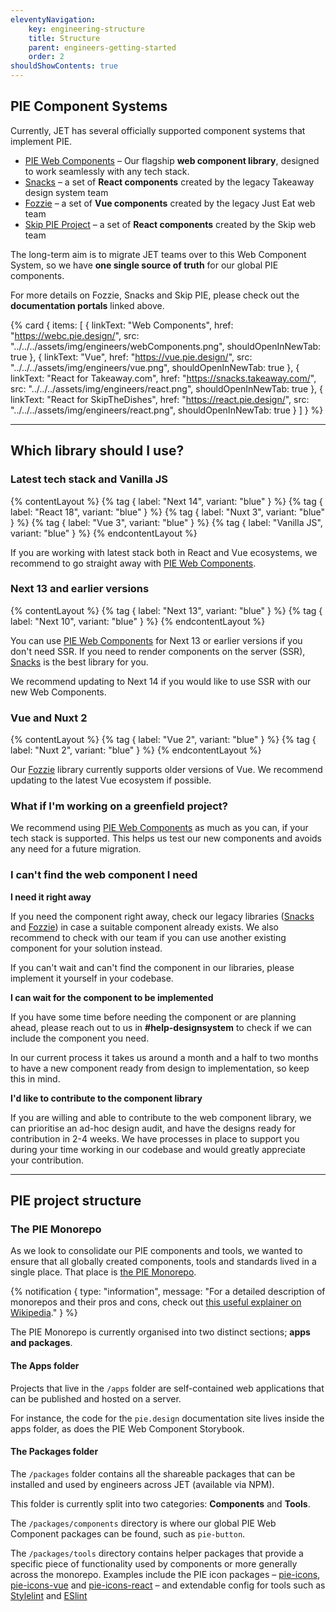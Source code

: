 ```yaml
---
eleventyNavigation:
    key: engineering-structure
    title: Structure
    parent: engineers-getting-started
    order: 2
shouldShowContents: true
---
```


## PIE Component Systems

Currently, JET has several officially supported component systems that implement PIE.

- [PIE Web Components](https://webc.pie.design/) – Our flagship **web component library**, designed to work seamlessly with any tech stack.
- [Snacks](https://snacks.takeaway.com/) – a set of **React components** created by the legacy Takeaway design system team
- [Fozzie](https://vue.pie.design/) – a set of **Vue components** created by the legacy Just Eat web team
- [Skip PIE Project](https://react.pie.design/) – a set of **React components** created by the Skip web team

The long-term aim is to migrate JET teams over to this Web Component System, so we have **one single source of truth** for our global PIE components.

For more details on Fozzie, Snacks and Skip PIE, please check out the **documentation portals** linked above.

{% card {
  items: [
        {
          linkText: "Web Components",
          href: "https://webc.pie.design/",
          src: "../../../assets/img/engineers/webComponents.png",
          shouldOpenInNewTab: true
        },
        {
          linkText: "Vue",
          href: "https://vue.pie.design/",
          src: "../../../assets/img/engineers/vue.png",
          shouldOpenInNewTab: true
        },
        {
          linkText: "React for Takeaway.com",
          href: "https://snacks.takeaway.com/",
          src: "../../../assets/img/engineers/react.png",
          shouldOpenInNewTab: true
        },
        {
          linkText: "React for SkipTheDishes",
          href: "https://react.pie.design/",
          src: "../../../assets/img/engineers/react.png",
          shouldOpenInNewTab: true
        }
    ]
} %}

---

##  Which library should I use?

### Latest tech stack and Vanilla JS

{% contentLayout %}
    {% tag {
    label: "Next 14",
    variant: "blue"
    } %}
    {% tag {
    label: "React 18",
    variant: "blue"
    } %}
    {% tag {
    label: "Nuxt 3",
    variant: "blue"
    } %}
    {% tag {
    label: "Vue 3",
    variant: "blue"
    } %}
    {% tag {
    label: "Vanilla JS",
    variant: "blue"
    } %}
{% endcontentLayout %}

If you are working with latest stack both in React and Vue ecosystems, we recommend to go straight away with
[PIE Web Components](/engineers/web-components/).

### Next 13 and earlier versions

{% contentLayout %}
    {% tag {
    label: "Next 13",
    variant: "blue"
    } %}
    {% tag {
    label: "Next 10",
    variant: "blue"
    } %}
{% endcontentLayout %}

You can use [PIE Web Components](/engineers/web-components/) for Next 13 or earlier versions if you don't need SSR.
If you need to render components on the server (SSR), [Snacks](https://snacks.takeaway.com/portal/) is the best library for you.

We recommend updating to Next 14 if you would like to use SSR with our new Web Components.

### Vue and Nuxt 2

{% contentLayout %}
    {% tag {
    label: "Vue 2",
    variant: "blue"
    } %}
    {% tag {
    label: "Nuxt 2",
    variant: "blue"
    } %}
{% endcontentLayout %}

Our [Fozzie](https://vue.pie.design/) library currently supports older versions of Vue. We recommend updating to the latest Vue ecosystem if possible.

### What if I'm working on a greenfield project?

We recommend using [PIE Web Components](/engineers/web-components/) as much as you can, if your tech stack is supported. This helps us test our new components and avoids any need for a future migration.

### I can't find the web component I need

**I need it right away**

If you need the component right away, check our legacy libraries ([Snacks](https://snacks.takeaway.com/) and [Fozzie](https://vue.pie.design/)) in case a suitable component already exists.
We also recommend to check with our team if you can use another existing component for your solution instead.

If you can't wait and can't find the component in our libraries, please implement it yourself in your codebase.


**I can wait for the component to be implemented**

If you have some time before needing the component or are planning ahead, please reach out to us in **#help-designsystem** to check if we can include the component you need.

In our current process it takes us around a month and a half to two months to have a new component ready from design to implementation, so keep this in mind.

**I'd like to contribute to the component library**

If you are willing and able to contribute to the web component library, we can prioritise an ad-hoc design audit, and have the designs ready for contribution in 2-4 weeks. We have processes in place to support you during your time working in our codebase and would greatly appreciate your contribution.

___

## PIE project structure

### The PIE Monorepo

As we look to consolidate our PIE components and tools, we wanted to ensure that all globally created components, tools and standards lived in a single place. That place is [the PIE Monorepo](https://github.com/justeattakeaway/pie).

{% notification {
type: "information",
message: "For a detailed description of monorepos and their pros and cons, check out [this useful explainer on Wikipedia](https://en.wikipedia.org/wiki/Monorepo)."
} %}

The PIE Monorepo is currently organised into two distinct sections; **apps and packages**.

#### The Apps folder

Projects that live in the `/apps` folder are self-contained web applications that can be published and hosted on a server.

For instance, the code for the `pie.design` documentation site lives inside the apps folder, as does the PIE Web Component Storybook.

#### The Packages folder

The `/packages` folder contains all the shareable packages that can be installed and used by engineers across JET (available via NPM).

This folder is currently split into two categories: **Components** and **Tools**.

The `/packages/components` directory is where our global PIE Web Component packages can be found, such as `pie-button`.

The `/packages/tools` directory contains helper packages that provide a specific piece of functionality used by components or more generally across the monorepo. Examples include the PIE icon packages – [pie-icons](https://github.com/justeattakeaway/pie/tree/main/packages/tools/pie-icons), [pie-icons-vue](https://github.com/justeattakeaway/pie/tree/main/packages/tools/pie-icons-vue) and [pie-icons-react](https://github.com/justeattakeaway/pie/tree/main/packages/tools/pie-icons-react) – and extendable config for tools such as [Stylelint](https://github.com/justeattakeaway/pie/tree/main/packages/tools/stylelint-config-pie) and [ESlint](https://github.com/justeattakeaway/pie/tree/main/packages/tools/eslint-config-pie)
